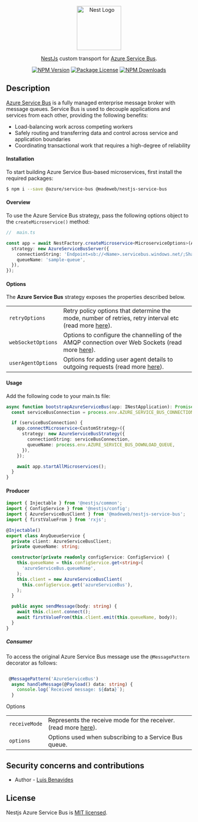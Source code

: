 <p align="center">
  <a href="http://nestjs.com/" target="blank"><img src="https://nestjs.com/img/logo-small.svg" width="120" alt="Nest Logo" /></a>
</p>

[circleci-image]: https://img.shields.io/circleci/build/github/nestjs/nest/master?token=abc123def456
[circleci-url]: https://circleci.com/gh/nestjs/nest

  <p align="center"><a href="https://nestjs.com" target="_blank">NestJs</a> custom transport for <a href="https://docs.microsoft.com/en-us/azure/service-bus-messaging/service-bus-messaging-overview" target="_blank">Azure Service Bus</a>.</p>
    <p align="center">
<a href="https://www.npmjs.com/~luis199230" target="_blank"><img src="https://img.shields.io/npm/v/@madeweb/nestjs-service-bus.svg" alt="NPM Version" /></a>
<a href="https://www.npmjs.com/~luis199230" target="_blank"><img src="https://img.shields.io/npm/l/@madeweb/nestjs-service-bus.svg" alt="Package License" /></a>
<a href="https://www.npmjs.com/~luis199230" target="_blank"><img src="https://img.shields.io/npm/dm/@madeweb/nestjs-service-bus.svg" alt="NPM Downloads" /></a>
</p>

## Description

<a href="https://azure.microsoft.com/en-us/services/service-bus/#overview" target="_blank">Azure Service Bus</a> is a fully managed enterprise message broker with message queues. Service Bus is used to decouple applications and services from each other, providing the following benefits:

- Load-balancing work across competing workers
- Safely routing and transferring data and control across service and application boundaries
- Coordinating transactional work that requires a high-degree of reliability

#### Installation

To start building Azure Service Bus-based microservices, first install the required packages:

```bash
$ npm i --save @azure/service-bus @madeweb/nestjs-service-bus
```
#### Overview

To use the Azure Service Bus strategy, pass the following options object to the `createMicroservice()` method:

```typescript
//  main.ts

const app = await NestFactory.createMicroservice<MicroserviceOptions>(AppModule, {
  strategy: new AzureServiceBusServer({
    connectionString: 'Endpoint=sb://<Name>.servicebus.windows.net/;SharedAccessKeyName=<SharedAccessKeyName>;SharedAccessKey=<SharedAccessKey>',
    queueName: 'sample-queue',
  }),
});

```
#### Options

The <strong>Azure Service Bus</strong> strategy exposes the properties described below.

<table>
  <tr>
    <td><code>retryOptions</code></td>
    <td>Retry policy options that determine the mode, number of retries, retry interval etc (read more <a href="https://docs.microsoft.com/en-us/javascript/api/@azure/service-bus/servicebusclientoptions?view=azure-node-latest#@azure-service-bus-servicebusclientoptions-retryoptions" rel="nofollow" target="_blank">here</a>).</td>
  </tr>
  <tr>
    <td><code>webSocketOptions</code></td>
    <td>Options to configure the channelling of the AMQP connection over Web Sockets (read more <a href="https://docs.microsoft.com/en-us/javascript/api/@azure/service-bus/servicebusclientoptions?view=azure-node-latest#@azure-service-bus-servicebusclientoptions-websocketoptions" rel="nofollow" target="_blank">here</a>).</td>
  </tr>
  <tr>
    <td><code>userAgentOptions</code></td>
    <td>Options for adding user agent details to outgoing requests (read more <a href="https://docs.microsoft.com/en-us/javascript/api/@azure/service-bus/servicebusclientoptions?view=azure-node-latest#@azure-service-bus-servicebusclientoptions-useragentoptions" rel="nofollow" target="_blank">here</a>).</td>
  </tr>
</table>


#### Usage

Add the following code to your main.ts file:

```typescript
async function bootstrapAzureServiceBus(app: INestApplication): Promise<void> {
  const serviceBusConnection = process.env.AZURE_SERVICE_BUS_CONNECTION;

  if (serviceBusConnection) {
    app.connectMicroservice<CustomStrategy>({
      strategy: new AzureServiceBusStrategy({
        connectionString: serviceBusConnection,
        queueName: process.env.AZURE_SERVICE_BUS_DOWNLOAD_QUEUE,
      }),
    });

    await app.startAllMicroservices();
  }
}
```

#### Producer

```typescript
import { Injectable } from '@nestjs/common';
import { ConfigService } from '@nestjs/config';
import { AzureServiceBusClient } from '@madeweb/nestjs-service-bus';
import { firstValueFrom } from 'rxjs';

@Injectable()
export class AnyQueueService {
  private client: AzureServiceBusClient;
  private queueName: string;

  constructor(private readonly configService: ConfigService) {
    this.queueName = this.configService.get<string>(
      'azureServiceBus.queueName',
    );
    this.client = new AzureServiceBusClient(
      this.configService.get('azureServiceBus'),
    );
  }

  public async sendMessage(body: string) {
    await this.client.connect();
    await firstValueFrom(this.client.emit(this.queueName, body));
  }
}

```

##### Consumer

To access the original Azure Service Bus message use the `@MessagePattern` decorator as follows:


```typescript

 @MessagePattern('AzureServiceBus')
  async handleMessage(@Payload() data: string) {
    console.log(`Received message: ${data}`);
  }

```

Options

<table>
  <tr>
    <td><code>receiveMode</code></td>
    <td>Represents the receive mode for the receiver. (read more <a href="https://docs.microsoft.com/azure/service-bus-messaging/message-transfers-locks-settlement#peeklock" rel="nofollow" target="_blank">here</a>).</td>
  </tr>
  <tr>
    <td><code>options</code></td>
    <td>Options used when subscribing to a Service Bus queue.</td>
  </tr>
</table>



## Security concerns and contributions

* Author - [Luis Benavides](https://github.com/luis199230)

## License
Nestjs Azure Service Bus is [MIT licensed](LICENSE).
